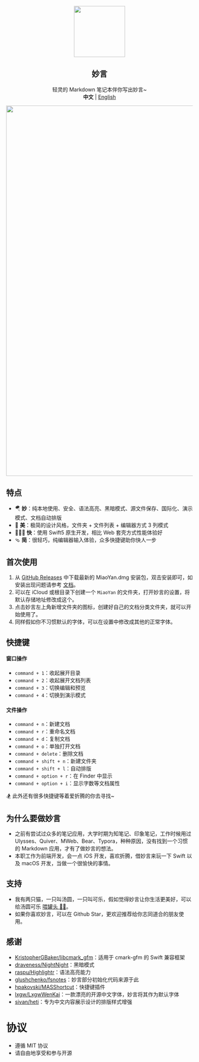 <p align="center">
    <div align="center"><img src=https://gw.alipayobjects.com/zos/k/t0/43.png width=138/></div>
    <h2 align="center">妙言</h2>
    <div align="center">轻灵的 Markdown 笔记本伴你写出妙言~</div>
    <div align="center"><strong>中文</strong> | <a href="https://github.com/tw93/MiaoYan">English</a></div>
</p>

<kbd>
   <img src=https://gw.alipayobjects.com/zos/k/4f/ch.gif width=1000>
</kbd>

## 特点

- 🪂 **妙**：纯本地使用、安全、语法高亮、黑暗模式、源文件保存、国际化、演示模式、文档自动排版
- 🐶 **美**：极简的设计风格，文件夹 + 文件列表 + 编辑器方式 3 列模式
- 🏌🏽‍♂️ **快**：使用 Swift5 原生开发，相比 Web 套壳方式性能体验好
- 🩴 **简**：很轻巧，纯编辑器输入体验，众多快捷键助你快人一步

## 首次使用

1. 从 <a href="https://github.com/tw93/MiaoYan/releases" target="_blank">GitHub Releases</a> 中下载最新的 MiaoYan.dmg 安装包，双击安装即可，如安装出现问题请参考 [文档](https://zhuanlan.zhihu.com/p/52389383)。
2. 可以在 iCloud 或根目录下创建一个 `MiaoYan` 的文件夹，打开妙言的设置，将默认存储地址修改成这个。
3. 点击妙言左上角新增文件夹的图标，创建好自己的文档分类文件夹，就可以开始使用了。
4. 同样假如你不习惯默认的字体，可以在设置中修改成其他的正常字体。

## 快捷键

#### 窗口操作

- `command + 1`：收起展开目录
- `command + 2`：收起展开文档列表
- `command + 3`：切换编辑和预览
- `command + 4`：切换到演示模式

#### 文件操作

- `command + n`：新建文档
- `command + r`：重命名文档
- `command + d`：复制文档
- `command + o`：单独打开文档
- `command + delete`：删除文档
- `command + shift + n`：新建文件夹
- `command + shift + l`：自动排版
- `command + option + r`：在 Finder 中显示
- `command + option + i`：显示字数等文档属性

🏂 此外还有很多快捷键等着爱折腾的你去寻找~

## 为什么要做妙言

- 之前有尝试过众多的笔记应用，大学时期为知笔记、印象笔记，工作时候用过 Ulysses、Quiver、MWeb、Bear、Typora，种种原因，没有找到一个习惯的 Markdown 应用，才有了做妙言的想法。
- 本职工作为前端开发，会一点 iOS 开发，喜欢折腾，借妙言来玩一下 Swift 以及 macOS 开发，当做一个很愉快的事情。

## 支持

- 我有两只猫，一只叫汤圆，一只叫可乐，假如觉得妙言让你生活更美好，可以给汤圆可乐 [喂罐头 🥩🍤](https://miaoyan.app/cats.html)。
- 如果你喜欢妙言，可以在 Github Star，更欢迎推荐给你志同道合的朋友使用。

## 感谢

- <a href="https://github.com/KristopherGBaker/libcmark_gfm" target="_blank">KristopherGBaker/libcmark_gfm</a>：适用于 cmark-gfm 的 Swift 兼容框架
- <a href="https://github.com/draveness/NightNight" target="_blank">draveness/NightNight</a>：黑暗模式
- <a href="https://github.com/raspu/Highlightr" target="_blank">raspu/Highlightr</a>：语法高亮能力
- <a href="https://github.com/glushchenko/fsnotes" target="_blank">glushchenko/fsnotes</a>：妙言部分初始化代码来源于此
- <a href="https://github.com/shpakovski/MASShortcut" target="_blank">hpakovski/MASShortcut</a>：快捷键插件
- <a href="https://github.com/lxgw/LxgwWenKai" target="_blank">lxgw/LxgwWenKai</a>：一款漂亮的开源中文字体，妙言将其作为默认字体
- <a href="https://github.com/sivan/heti" target="_blank">sivan/heti</a>：专为中文内容展示设计的排版样式增强

# 协议

- 遵循 MIT 协议
- 请自由地享受和参与开源
